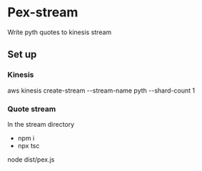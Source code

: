# Pex-stream

Write pyth quotes to kinesis stream

## Set up

### Kinesis

aws kinesis create-stream --stream-name pyth --shard-count 1

### Quote stream

In the stream directory

* npm i
* npx tsc


node dist/pex.js